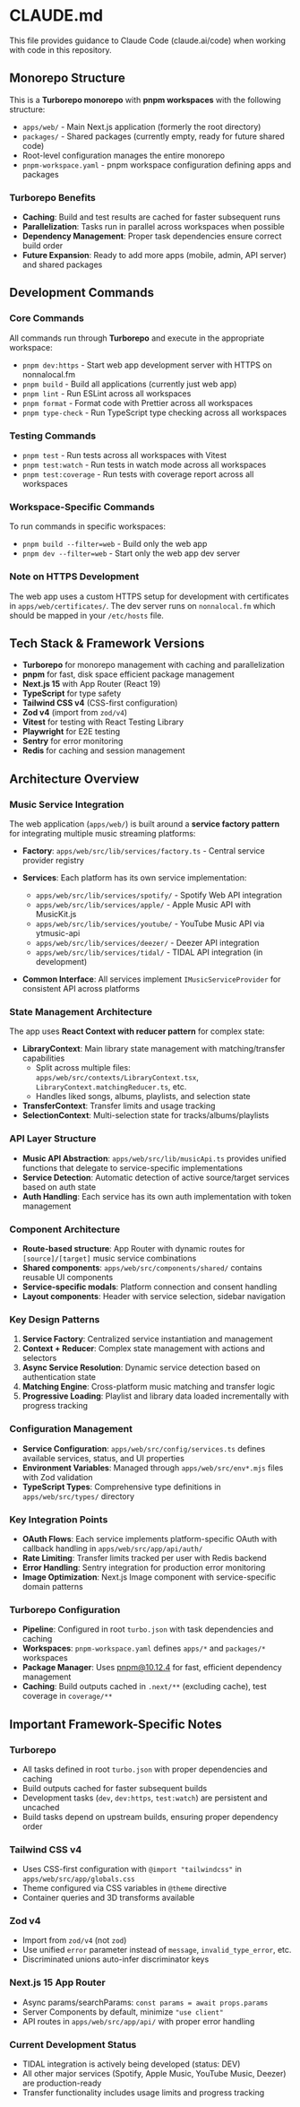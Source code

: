 # CLAUDE.md

This file provides guidance to Claude Code (claude.ai/code) when working with code in this repository.

## Monorepo Structure

This is a **Turborepo monorepo** with **pnpm workspaces** with the following structure:

- `apps/web/` - Main Next.js application (formerly the root directory)
- `packages/` - Shared packages (currently empty, ready for future shared code)
- Root-level configuration manages the entire monorepo
- `pnpm-workspace.yaml` - pnpm workspace configuration defining apps and packages

### Turborepo Benefits

- **Caching**: Build and test results are cached for faster subsequent runs
- **Parallelization**: Tasks run in parallel across workspaces when possible
- **Dependency Management**: Proper task dependencies ensure correct build order
- **Future Expansion**: Ready to add more apps (mobile, admin, API server) and shared packages

## Development Commands

### Core Commands

All commands run through **Turborepo** and execute in the appropriate workspace:

- `pnpm dev:https` - Start web app development server with HTTPS on nonnalocal.fm
- `pnpm build` - Build all applications (currently just web app)
- `pnpm lint` - Run ESLint across all workspaces
- `pnpm format` - Format code with Prettier across all workspaces
- `pnpm type-check` - Run TypeScript type checking across all workspaces

### Testing Commands

- `pnpm test` - Run tests across all workspaces with Vitest
- `pnpm test:watch` - Run tests in watch mode across all workspaces
- `pnpm test:coverage` - Run tests with coverage report across all workspaces

### Workspace-Specific Commands

To run commands in specific workspaces:

- `pnpm build --filter=web` - Build only the web app
- `pnpm dev --filter=web` - Start only the web app dev server

### Note on HTTPS Development

The web app uses a custom HTTPS setup for development with certificates in `apps/web/certificates/`. The dev server runs on `nonnalocal.fm` which should be mapped in your `/etc/hosts` file.

## Tech Stack & Framework Versions

- **Turborepo** for monorepo management with caching and parallelization
- **pnpm** for fast, disk space efficient package management
- **Next.js 15** with App Router (React 19)
- **TypeScript** for type safety
- **Tailwind CSS v4** (CSS-first configuration)
- **Zod v4** (import from `zod/v4`)
- **Vitest** for testing with React Testing Library
- **Playwright** for E2E testing
- **Sentry** for error monitoring
- **Redis** for caching and session management

## Architecture Overview

### Music Service Integration

The web application (`apps/web/`) is built around a **service factory pattern** for integrating multiple music streaming platforms:

- **Factory**: `apps/web/src/lib/services/factory.ts` - Central service provider registry
- **Services**: Each platform has its own service implementation:
  - `apps/web/src/lib/services/spotify/` - Spotify Web API integration
  - `apps/web/src/lib/services/apple/` - Apple Music API with MusicKit.js
  - `apps/web/src/lib/services/youtube/` - YouTube Music API via ytmusic-api
  - `apps/web/src/lib/services/deezer/` - Deezer API integration
  - `apps/web/src/lib/services/tidal/` - TIDAL API integration (in development)

- **Common Interface**: All services implement `IMusicServiceProvider` for consistent API across platforms

### State Management Architecture

The app uses **React Context with reducer pattern** for complex state:

- **LibraryContext**: Main library state management with matching/transfer capabilities
  - Split across multiple files: `apps/web/src/contexts/LibraryContext.tsx`, `LibraryContext.matchingReducer.ts`, etc.
  - Handles liked songs, albums, playlists, and selection state
- **TransferContext**: Transfer limits and usage tracking
- **SelectionContext**: Multi-selection state for tracks/albums/playlists

### API Layer Structure

- **Music API Abstraction**: `apps/web/src/lib/musicApi.ts` provides unified functions that delegate to service-specific implementations
- **Service Detection**: Automatic detection of active source/target services based on auth state
- **Auth Handling**: Each service has its own auth implementation with token management

### Component Architecture

- **Route-based structure**: App Router with dynamic routes for `[source]/[target]` music service combinations
- **Shared components**: `apps/web/src/components/shared/` contains reusable UI components
- **Service-specific modals**: Platform connection and consent handling
- **Layout components**: Header with service selection, sidebar navigation

### Key Design Patterns

1. **Service Factory**: Centralized service instantiation and management
2. **Context + Reducer**: Complex state management with actions and selectors
3. **Async Service Resolution**: Dynamic service detection based on authentication state
4. **Matching Engine**: Cross-platform music matching and transfer logic
5. **Progressive Loading**: Playlist and library data loaded incrementally with progress tracking

### Configuration Management

- **Service Configuration**: `apps/web/src/config/services.ts` defines available services, status, and UI properties
- **Environment Variables**: Managed through `apps/web/src/env*.mjs` files with Zod validation
- **TypeScript Types**: Comprehensive type definitions in `apps/web/src/types/` directory

### Key Integration Points

- **OAuth Flows**: Each service implements platform-specific OAuth with callback handling in `apps/web/src/app/api/auth/`
- **Rate Limiting**: Transfer limits tracked per user with Redis backend
- **Error Handling**: Sentry integration for production error monitoring
- **Image Optimization**: Next.js Image component with service-specific domain patterns

### Turborepo Configuration

- **Pipeline**: Configured in root `turbo.json` with task dependencies and caching
- **Workspaces**: `pnpm-workspace.yaml` defines `apps/*` and `packages/*` workspaces
- **Package Manager**: Uses pnpm@10.12.4 for fast, efficient dependency management
- **Caching**: Build outputs cached in `.next/**` (excluding cache), test coverage in `coverage/**`

## Important Framework-Specific Notes

### Turborepo

- All tasks defined in root `turbo.json` with proper dependencies and caching
- Build outputs cached for faster subsequent builds
- Development tasks (`dev`, `dev:https`, `test:watch`) are persistent and uncached
- Build tasks depend on upstream builds, ensuring proper dependency order

### Tailwind CSS v4

- Uses CSS-first configuration with `@import "tailwindcss"` in `apps/web/src/app/globals.css`
- Theme configured via CSS variables in `@theme` directive
- Container queries and 3D transforms available

### Zod v4

- Import from `zod/v4` (not `zod`)
- Use unified `error` parameter instead of `message`, `invalid_type_error`, etc.
- Discriminated unions auto-infer discriminator keys

### Next.js 15 App Router

- Async params/searchParams: `const params = await props.params`
- Server Components by default, minimize `"use client"`
- API routes in `apps/web/src/app/api/` with proper error handling

### Current Development Status

- TIDAL integration is actively being developed (status: DEV)
- All other major services (Spotify, Apple Music, YouTube Music, Deezer) are production-ready
- Transfer functionality includes usage limits and progress tracking

